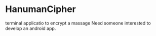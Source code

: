 # HanumanCipher
terminal applicatio to encrypt a massage
Need someone interested to develop an android app.
